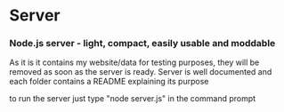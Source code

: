 # Server
### Node.js server - light, compact, easily usable and moddable ###
As it is it contains my website/data for testing purposes, they will be removed as soon as the server is ready.
Server is well documented and each folder contains a README explaining its purpose

to run the server just type "node server.js" in the command prompt
